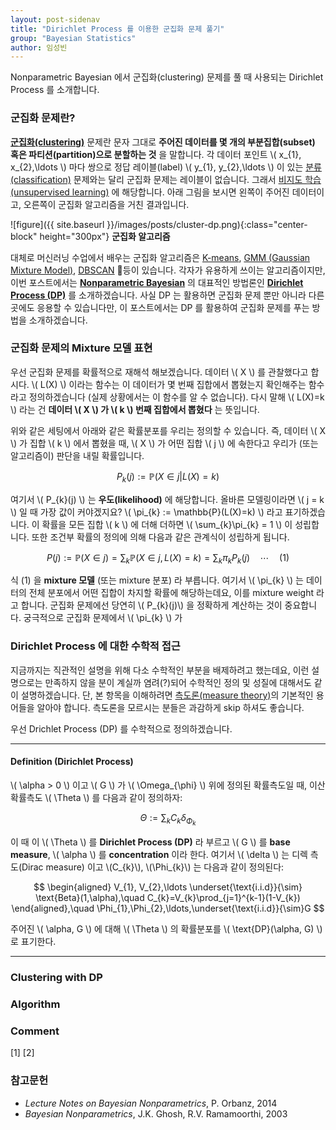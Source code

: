 ```yaml
---
layout: post-sidenav
title: "Dirichlet Process 를 이용한 군집화 문제 풀기"
group: "Bayesian Statistics"
author: 임성빈
---
```


Nonparametric Bayesian 에서 군집화(clustering) 문제를 풀 때 사용되는 Dirichlet Process 를 소개합니다.

### 군집화 문제란?

**[군집화(clustering)](https://en.wikipedia.org/wiki/Cluster_analysis)** 문제란 문자 그대로 **주어진 데이터를 몇 개의 부분집합(subset) 혹은 파티션(partition)으로 분할하는 것** 을 말합니다. 각 데이터 포인트 \\( x_{1}, x_{2},\ldots \\) 마다 쌍으로 정답 레이블(label) \\( y_{1}, y_{2},\ldots \\) 이 있는 [분류(classification)](https://en.wikipedia.org/wiki/Statistical_classification) 문제와는 달리 군집화 문제는 레이블이 없습니다. 그래서 [비지도 학습(unsupervised learning)](https://en.wikipedia.org/wiki/Unsupervised_learning) 에  해당합니다. 아래 그림을 보시면 왼쪽이 주어진 데이터이고, 오른쪽이 군집화 알고리즘을 거친 결과입니다.

![figure]({{ site.baseurl }}/images/posts/cluster-dp.png){:class="center-block" height="300px"}
**군집화 알고리즘**



대체로 머신러닝 수업에서 배우는 군집화 알고리즘은 [K-means](https://en.wikipedia.org/wiki/K-means_clustering), [GMM (Gaussian Mixture Model)](https://en.wikipedia.org/wiki/Mixture_model#Gaussian_mixture_model), [DBSCAN](https://en.wikipedia.org/wiki/DBSCAN) 등이 있습니다. 각자가 유용하게 쓰이는 알고리즘이지만, 이번 포스트에서는 **[Nonparametric Bayesian](https://bayestour.github.io/blog/2019/07/04/npb)** 의 대표적인 방법론인 **[Dirichlet Process (DP)](https://en.wikipedia.org/wiki/Dirichlet_process)** 를 소개하겠습니다. 사실 DP 는 활용하면 군집화 문제 뿐만 아니라 다른 곳에도 응용할 수 있습니다만, 이 포스트에서는 DP 를 활용하여 군집화 문제를 푸는 방법을 소개하겠습니다.

### 군집화 문제의 Mixture 모델 표현

우선 군집화 문제를 확률적으로 재해석 해보겠습니다. 데이터 \\( X \\) 를 관찰했다고 합시다. \\( L(X) \\) 이라는 함수는 이 데이터가 몇 번째 집합에서 뽑혔는지 확인해주는 함수라고 정의하겠습니다 (실제 상황에서는 이 함수를 알 수 없습니다). 다시 말해 \\( L(X)=k \\) 라는 건 **데이터 \\( X \\) 가 \\( k \\) 번째 집합에서 뽑혔다** 는 뜻입니다.

위와 같은 세팅에서 아래와 같은 확률분포를 우리는 정의할 수 있습니다. 즉, 데이터 \\( X \\) 가 집합 \\( k \\) 에서 뽑혔을 때, \\( X \\) 가 어떤 집합 \\( j \\) 에 속한다고 우리가 (또는 알고리즘이) 판단을 내릴 확률입니다.

$$
P_{k}(j) := \mathbb{P}(X \in j | L(X)=k)
$$

여기서 \\( P_{k}(j) \\) 는  **우도(likelihood)** 에 해당합니다. 올바른 모델링이라면 \\( j = k \\) 일 때 가장 값이 커야겠지요? \\( \pi_{k} := \mathbb{P}(L(X)=k) \\) 라고 표기하겠습니다. 이 확률을 모든 집합 \\( k \\) 에 더해 더하면 \\( \sum_{k}\pi_{k} = 1 \\) 이 성립합니다. 또한 조건부 확률의 정의에 의해 다음과 같은 관계식이 성립하게 됩니다.

$$
P(j) := \mathbb{P}(X\in j) = \sum_{k}\mathbb{P}(X \in j , L(X)=k) = \sum_{k}\pi_{k}P_{k}(j)\quad \cdots\quad (1)
$$

식 (1) 을 **mixture 모델** (또는 mixture 분포) 라 부릅니다.  여기서 \\( \pi_{k} \\) 는 데이터의 전체 분포에서 어떤 집합이 차지할 확률에 해당하는데요, 이를 mixture weight 라고 합니다. 군집화 문제에선 당연히 \\( P_{k}(j)\\) 을 정확하게 계산하는 것이 중요합니다. 궁극적으로 군집화 문제에서 \\( \pi_{k} \\) 가


### Dirichlet Process 에 대한 수학적 접근

지금까지는 직관적인 설명을 위해 다소 수학적인 부분을 배제하려고 했는데요, 이런 설명으로는 만족하지 않을 분이 계실까 염려(?)되어 수학적인 정의 및 성질에 대해서도 같이 설명하겠습니다. 단, 본 항목을 이해하려면 [측도론(measure theory)](https://en.wikipedia.org/wiki/Measure_(mathematics))의 기본적인 용어들을 알아야 합니다. 측도론을 모르시는 분들은 과감하게 skip 하셔도 좋습니다.

우선 Drichlet Process (DP) 를 수학적으로 정의하겠습니다.


---

#### Definition (Dirichlet Process)
\\( \alpha > 0 \\) 이고 \\( G \\) 가 \\( \Omega_{\phi} \\) 위에 정의된 확률측도일 때, 이산확률측도 \\( \Theta \\) 를 다음과 같이 정의하자:

$$
\Theta := \sum_{k} C_{k}\delta_{\Phi_{k}}
$$

이 때 이 \\( \Theta \\) 를 **Dirichlet Process (DP)** 라 부르고 \\( G \\) 를 **base measure**, \\( \alpha \\) 를 **concentration** 이라 한다. 여기서 \\( \delta \\) 는 디렉 측도(Dirac measure) 이고 \\(C_{k}\\), \\(\Phi_{k}\\) 는 다음과 같이 정의된다:

$$
\begin{aligned}
V_{1}, V_{2},\ldots \underset{\text{i.i.d}}{\sim} \text{Beta}(1,\alpha),\quad C_{k}=V_{k}\prod_{j=1}^{k-1}(1-V_{k})
\end{aligned},\quad \Phi_{1},\Phi_{2},\ldots,\underset{\text{i.i.d}}{\sim}G
$$

주어진 \\( \alpha, G \\) 에 대해 \\( \Theta \\) 의 확률분포를 \\( \text{DP}(\alpha, G) \\) 로 표기한다.

---




### Clustering with DP

### Algorithm



### Comment
[1]
[2]

### 참고문헌

- *Lecture Notes on Bayesian Nonparametrics*, P. Orbanz, 2014
- *Bayesian Nonparametrics*, J.K. Ghosh, R.V. Ramamoorthi, 2003
